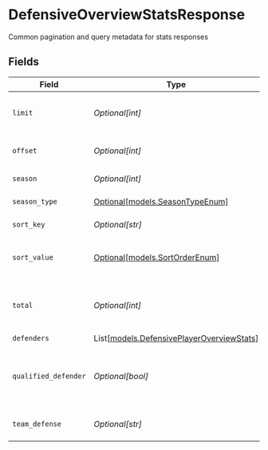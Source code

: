 # DefensiveOverviewStatsResponse

Common pagination and query metadata for stats responses


## Fields

| Field                                                                                  | Type                                                                                   | Required                                                                               | Description                                                                            | Example                                                                                |
| -------------------------------------------------------------------------------------- | -------------------------------------------------------------------------------------- | -------------------------------------------------------------------------------------- | -------------------------------------------------------------------------------------- | -------------------------------------------------------------------------------------- |
| `limit`                                                                                | *Optional[int]*                                                                        | :heavy_minus_sign:                                                                     | Maximum number of results returned                                                     |                                                                                        |
| `offset`                                                                               | *Optional[int]*                                                                        | :heavy_minus_sign:                                                                     | Number of records skipped                                                              |                                                                                        |
| `season`                                                                               | *Optional[int]*                                                                        | :heavy_minus_sign:                                                                     | Season year                                                                            |                                                                                        |
| `season_type`                                                                          | [Optional[models.SeasonTypeEnum]](../models/seasontypeenum.md)                         | :heavy_minus_sign:                                                                     | Type of NFL season                                                                     | REG                                                                                    |
| `sort_key`                                                                             | *Optional[str]*                                                                        | :heavy_minus_sign:                                                                     | Field used for sorting                                                                 |                                                                                        |
| `sort_value`                                                                           | [Optional[models.SortOrderEnum]](../models/sortorderenum.md)                           | :heavy_minus_sign:                                                                     | Sort direction for ordered results                                                     | DESC                                                                                   |
| `total`                                                                                | *Optional[int]*                                                                        | :heavy_minus_sign:                                                                     | Total number of items matching the criteria                                            |                                                                                        |
| `defenders`                                                                            | List[[models.DefensivePlayerOverviewStats](../models/defensiveplayeroverviewstats.md)] | :heavy_minus_sign:                                                                     | N/A                                                                                    |                                                                                        |
| `qualified_defender`                                                                   | *Optional[bool]*                                                                       | :heavy_minus_sign:                                                                     | Whether results are filtered to qualified defenders only                               | false                                                                                  |
| `team_defense`                                                                         | *Optional[str]*                                                                        | :heavy_minus_sign:                                                                     | Team filter applied (if any)                                                           | 3900                                                                                   |